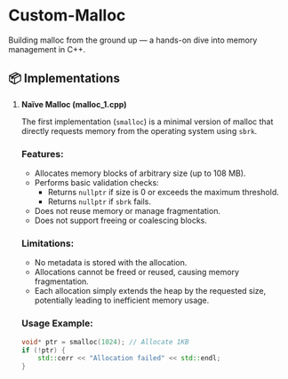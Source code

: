 # Custom-Malloc
Building malloc from the ground up — a hands-on dive into memory management in C++.

## 📦 Implementations

1. **Naïve Malloc (malloc_1.cpp)**

   The first implementation (`smalloc`) is a minimal version of malloc that directly requests memory from the operating system using `sbrk`.

   ### Features:
   - Allocates memory blocks of arbitrary size (up to 108 MB).
   - Performs basic validation checks:
     - Returns `nullptr` if size is 0 or exceeds the maximum threshold.
     - Returns `nullptr` if `sbrk` fails.
   - Does not reuse memory or manage fragmentation.
   - Does not support freeing or coalescing blocks.

   ### Limitations:
   - No metadata is stored with the allocation.
   - Allocations cannot be freed or reused, causing memory fragmentation.
   - Each allocation simply extends the heap by the requested size, potentially leading to inefficient memory usage.

   ### Usage Example:
   ```cpp
   void* ptr = smalloc(1024); // Allocate 1KB
   if (!ptr) {
       std::cerr << "Allocation failed" << std::endl;
   }
